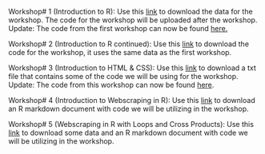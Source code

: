 Workshop# 1 (Introduction to R):
Use this [link](https://github.com/barnarderc/workshops/blob/master/Spring%202019/American%20Wellbeing/AmericanWellBeing_W1Data.zip) to download the data for the workshop. The code for the workshop will be uploaded after the workshop.
Update: The code from the first workshop can now be found [here.](https://github.com/barnarderc/workshops/blob/master/Spring%202019/American%20Wellbeing/AmericanWellBeing_Workshop1.Rmd.zip)

Workshop# 2 (Introduction to R continued):
Use this [link](https://github.com/barnarderc/workshops/blob/master/Spring%202019/American%20Wellbeing/AmericanWellBeing_Workshop2.zip) to download the code for the workshop,  it uses the same data as the first workshop.  

Workshop# 3 (Introduction to HTML & CSS):
Use this [link](https://github.com/barnarderc/workshops/blob/master/Spring%202019/American%20Wellbeing/students(w3).txt) to download a txt file that contains some of the code we will be using for the workshop. 
Update: The code from this workshop can now be found [here](https://github.com/barnarderc/workshops/blob/master/Spring%202019/American%20Wellbeing/AmericanWellBeing_Workshop3.zip). 

Workshop# 4 (Introduction to Webscraping in R):
Use this [link](https://github.com/barnarderc/workshops/blob/master/Spring%202019/American%20Wellbeing/AmericanWellBeing_Workshop4.zip) to download an R markdown document with code we will be utilizing in the workshop. 

Workshop# 5 (Webscraping in R with Loops and Cross Products):
Use this [link](https://github.com/barnarderc/workshops/blob/master/Spring%202019/American%20Wellbeing/AmericanWellBeing_Workshop4_5.zip) to download some data and an R markdown document with code we will be utilizing in the workshop. 

